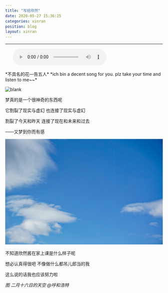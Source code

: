 ```yaml
---
title: "写给欣然"
date: 2020-05-27 15:36:25
categories: xinran
position: blog
layout: xinran
---
```


---

<ul class="list-inline text-center">
<audio controls="controls">
    <source src="http://music.163.com/song/media/outer/url?id=1368754746.mp3" type="audio/ogg">
    <source src="http://music.163.com/song/media/outer/url?id=1368754746.mp3" type="audio/mpeg">
<embed height="50" width="1500" src="http://music.163.com/song/media/outer/url?id=1368754746.mp3" />
</audio>
</ul>
*不具名的花—告五人*
*ich bin a decent song for you. plz take your time and listen to me~~*

![blank](/assets/img/placeholder.png)

梦真的是一个很神奇的东西呢

它割裂了现实与虚幻 也连接了现实与虚幻

割裂了今天和昨天 连接了现在和未来和过去

   ——又梦到你而有感

![blank](/assets/img/private/16FebHohhot.jpg)

不知道欣然酱在家上课是什么样子呢

想必认真得很吧 不像做什么都吊儿郎当的我

这么说的话我也应该努力啦

*图 二月十六日的天空 @呼和浩特*

